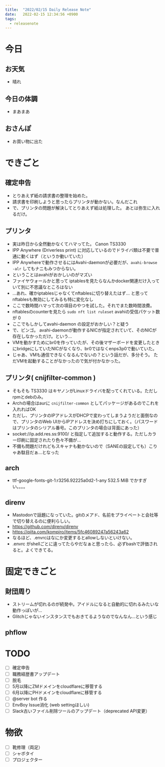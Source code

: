 ```yaml
---
title:  "2022/02/15 Daily Release Note"
date:   2022-02-15 12:34:56 +0900
tags:
  - releasenote
---
```

# 今日

## お天気

* 晴れ

## 今日の体調

* まあまあ

## おさんぽ

* お買い物に出た

# できごと

## 確定申告

* とりあえず紙の請求書の整理を始めた。
* 請求書を印刷しようと思ったらプリンタが動かない。なんだこれ
* で、プリンタの問題が解決してとりあえず紙は処理した。 あとは弥生に入れるだけ。

## プリンタ

* 実は昨日から全然動かなくてハマってた。 Canon TS3330
* IPP Anywhere (Driverless print) に対応しているのでドライバ類は不要で普通に動くはず（というか動いていた）
* IPP Anywhereで動作させるにはAvahi-daemonが必要だが、`avahi-browse -alr` してもナニもみつからない。
* ということはavahiがおかしいのがマズい
* ファイヤウォールかと思って iptablesを見たらなんかdocker関連だけ入っていて別に不思議なところはない
* …あれ、確かiptablesじゃなくてnftablesに切り替えたはず… と思ってnftablesも無効にしてみるも特に変化なし
* ここで数時間ハマって次の項目のやつを試した。それでまた数時間浪費。
* nftablesのcounterを見たら `sudo nft list ruleset` avahiの受信パケット数が 0
* ここでもしかしてavahi-daemon の設定がおかしい？と疑う
* で、ビンゴ。 avahi-daemonが動作するNICが指定されていて、そのNICが存在しなかっただけ。という…
* VMを動かすためにbr0を作っていたが、その後マザーボードを変更したときにbridgeにしていたNICがなくなり、br0ではなくenps3p0で動いていた。
* じゃあ、VMも通信できなくなるんでないの？という話だが、多分そう。 ただVMを起動することがなかったので気が付かなかった。

## プリンタ( cnijfilter-common )

* そもそも TS3330 はキヤノンがLinuxドライバを配ってくれている。ただしrpmとdebのみ。
* Archの場合はaurに `cnijfilter-common` としてパッケージがあるのでこれを入れればOK
* ただし、プリンタのIPアドレスがDHCPで変わってしまうようだと面倒なので、プリンタのWeb UIからIPアドレスを決め打ちにしておく。（パスワードはプリンタのシリアル番号。このプリンタの場合は背面にあった）
* socket://ip.add.res.ss:9100/ と指定して追加すると動作する。ただしカラー印刷に固定されたり色々不備が…
* 不備も問題だけれどもスキャナも動かないので（SANEの設定しても）こりゃあ駄目だぁ…となった

## arch

* ttf-google-fonts-git-1:r3256.92225a0d2-1-any 532.5 MiB でかすぎい。。。。

## direnv

* Mastodonで話題になっていた。gitのメアド、名前をプライベートと会社等で切り替えるのに便利らしい。
* https://github.com/direnv/direnv
* https://qiita.com/kompiro/items/5fc46089247a56243a62
* なるほど、.envrcはなにか変更するとallowしないといけない。
* .envrc がshellごとに違ってたらやだなぁと思ったら、必ずbashで評価されると。よくできてる。

# 固定できごと

## 財団周り

* ストリームが切れるのが続発中。アイドルになると自動的に切れるみたいな動作っぽいが…
* Glitchじゃないインスタンスでもおきてるようなのでなんなん…という感じ

## phflow


# TODO 

- [ ] 確定申告
- [ ] 職務経歴書アップデート
- [ ] 脱毛
- [ ] 5月以降にZMドメインをcloudflareに移管する
- [ ] 6月以降にPHドメインをcloudflareに移管する
- [ ] @server bot 作る
- [ ] EnvBoy Issue消化 (web settingほしい)
- [ ] Slack古いファイル削除ツールのアップデート（deprecated API変更）

# 物欲

- [ ] 靴修理（両足）
- [ ] シャボタイ
- [ ] プロジェクター
